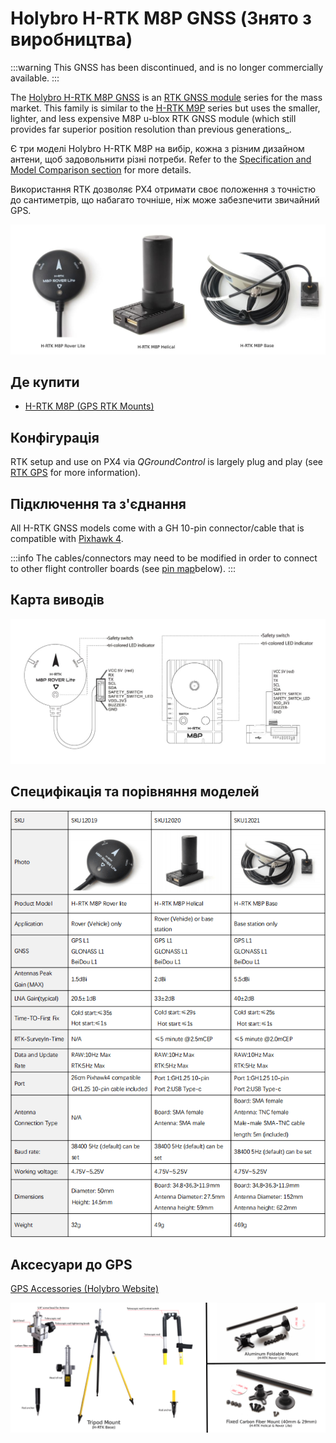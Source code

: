 # Holybro H-RTK M8P GNSS (Знято з виробництва)

:::warning
This GNSS has been discontinued, and is no longer commercially available.
:::

The [Holybro H-RTK M8P GNSS](https://holybro.com/collections/standard-h-rtk-series/products/h-rtk-m8p-gnss-series) is an [RTK GNSS module](../gps_compass/rtk_gps.md) series for the mass market.
This family is similar to the [H-RTK M9P](../gps_compass/rtk_gps_holybro_h-rtk-f9p.md) series but uses the smaller, lighter, and less expensive M8P u-blox RTK GNSS module (which still provides far superior position resolution than previous generations\_.

Є три моделі Holybro H-RTK M8P на вибір, кожна з різним дизайном антени, щоб задовольнити різні потреби.
Refer to the [Specification and Model Comparison section](#specification-and-model-comparison) for more details.

Використання RTK дозволяє PX4 отримати своє положення з точністю до сантиметрів, що набагато точніше, ніж може забезпечити звичайний GPS.

![h-rtk\_rover](../../assets/hardware/gps/rtk_holybro_h-rtk-m8p_all_label.jpg)

## Де купити

- [H-RTK M8P (GPS RTK Mounts)](https://holybro.com/products/vertical-mount-for-h-rtk-helical)

## Конфігурація

RTK setup and use on PX4 via _QGroundControl_ is largely plug and play \(see [RTK GPS](../gps_compass/rtk_gps.md) for more information\).

## Підключення та з'єднання

All H-RTK GNSS models come with a GH 10-pin connector/cable that is compatible with [Pixhawk 4](../flight_controller/pixhawk4.md).

:::info
The cables/connectors may need to be modified in order to connect to other flight controller boards (see [pin map](#pin_map)below).
:::

<a id="pin_map"></a>

## Карта виводів

![h-rtk\_rover\_pinmap](../../assets/hardware/gps/rtk_holybro_h-rtk-m8p_pinmap.jpg)

## Специфікація та порівняння моделей

![h-rtk\_spec](../../assets/hardware/gps/rtk_holybro_h-rtk-m8p_spec.png)

## Аксесуари до GPS

[GPS Accessories (Holybro Website)](https://holybro.com/collections/gps-accessories)

![h-rtk](../../assets/hardware/gps/rtk_holybro_h-rtk_mount_3.png)
